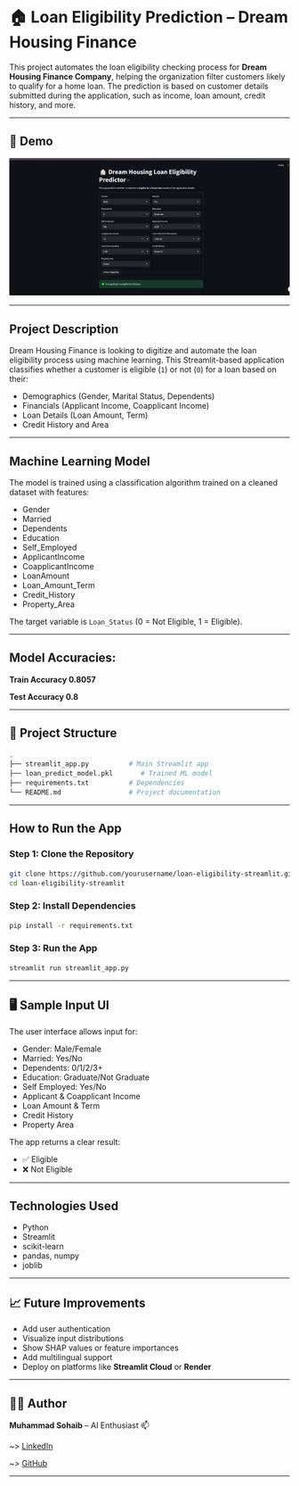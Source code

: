 # 🏠 Loan Eligibility Prediction – Dream Housing Finance

This project automates the loan eligibility checking process for **Dream Housing Finance Company**, helping the organization filter customers likely to qualify for a home loan. The prediction is based on customer details submitted during the application, such as income, loan amount, credit history, and more.

---

## 🚀 Demo

![App Screenshot](demo.png)

---

##  Project Description

Dream Housing Finance is looking to digitize and automate the loan eligibility process using machine learning. This Streamlit-based application classifies whether a customer is eligible (`1`) or not (`0`) for a loan based on their:

- Demographics (Gender, Marital Status, Dependents)
- Financials (Applicant Income, Coapplicant Income)
- Loan Details (Loan Amount, Term)
- Credit History and Area

---

##  Machine Learning Model

The model is trained using a classification algorithm trained on a cleaned dataset with features:

- Gender
- Married
- Dependents
- Education
- Self_Employed
- ApplicantIncome
- CoapplicantIncome
- LoanAmount
- Loan_Amount_Term
- Credit_History
- Property_Area

The target variable is `Loan_Status` (0 = Not Eligible, 1 = Eligible).

---

## Model Accuracies:


**Train Accuracy 0.8057**

**Test Accuracy 0.8**

---

## 📂 Project Structure

```bash
.
├── streamlit_app.py          # Main Streamlit app
├── loan_predict_model.pkl       # Trained ML model
├── requirements.txt          # Dependencies
└── README.md                 # Project documentation
````

---

##  How to Run the App

### Step 1: Clone the Repository

```bash
git clone https://github.com/yourusername/loan-eligibility-streamlit.git
cd loan-eligibility-streamlit
```

### Step 2: Install Dependencies

```bash
pip install -r requirements.txt
```

### Step 3: Run the App

```bash
streamlit run streamlit_app.py
```

---

## 🖥️ Sample Input UI

The user interface allows input for:

* Gender: Male/Female
* Married: Yes/No
* Dependents: 0/1/2/3+
* Education: Graduate/Not Graduate
* Self Employed: Yes/No
* Applicant & Coapplicant Income
* Loan Amount & Term
* Credit History
* Property Area

The app returns a clear result:

* ✅ Eligible
* ❌ Not Eligible

---

##  Technologies Used

* Python 
* Streamlit 
* scikit-learn 
* pandas, numpy
* joblib

---

## 📈 Future Improvements

* Add user authentication
* Visualize input distributions
* Show SHAP values or feature importances
* Add multilingual support
* Deploy on platforms like **Streamlit Cloud** or **Render**

---

## 👨‍💻 Author

**Muhammad Sohaib** – AI Enthusiast 📫

~> [LinkedIn](linkedin.com/in/muhammad-sohaib-287799271) 

~>  [GitHub](https://github.com/mdsohaib15)

---


